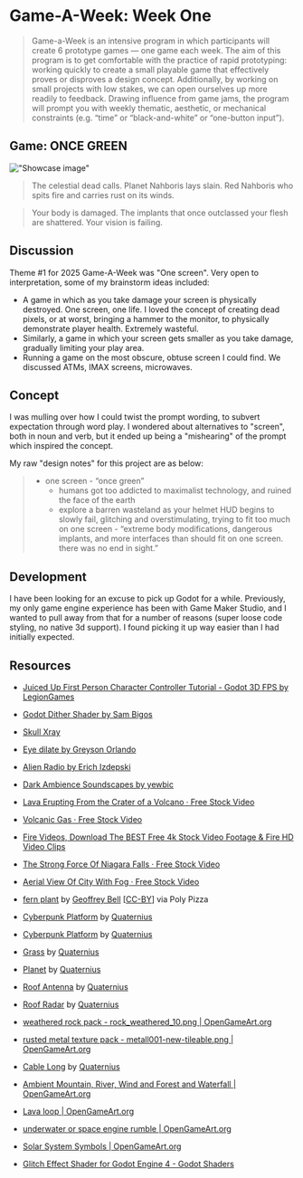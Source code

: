 # Game-A-Week: Week One

> Game-a-Week is an intensive program in which participants will create 6 prototype games  — one game each week. The aim of this program is to get comfortable with the practice of rapid prototyping: working quickly to create a small playable game that effectively proves or disproves a design concept. Additionally, by working on small projects with low stakes, we can open ourselves up more readily to feedback. Drawing influence from game jams, the program will prompt you with weekly thematic, aesthetic, or mechanical constraints (e.g. “time” or “black-and-white” or “one-button input”).

## Game: ONCE GREEN

!["Showcase image"](/showcase/Godot_v4.3-stable_win64_bytGhaw3AN.gif)

> The celestial dead calls. Planet Nahboris lays slain. Red Nahboris who spits fire and carries rust on its winds. 

> Your body is damaged. The implants that once outclassed your flesh are shattered. Your vision is failing. 


## Discussion

Theme #1 for 2025 Game-A-Week was "One screen". Very open to interpretation, some of my brainstorm ideas included:

* A game in which as you take damage your screen is physically destroyed. One screen, one life. I loved the concept of creating dead pixels, or at worst, bringing a hammer to the monitor, to physically demonstrate player health. Extremely wasteful.
* Similarly, a game in which your screen gets smaller as you take damage, gradually limiting your play area. 
* Running a game on the most obscure, obtuse screen I could find. We discussed ATMs, IMAX screens, microwaves. 


## Concept

I was mulling over how I could twist the prompt wording, to subvert expectation through word play. I wondered about alternatives to "screen", both in noun and verb, but it ended up being a "mishearing" of the prompt which inspired the concept.

My raw "design notes" for this project are as below:
> - one screen - “once green”
>   - humans got too addicted to maximalist technology, and ruined the face of the earth
>   - explore a barren wasteland as your helmet HUD begins to slowly fail, glitching and overstimulating, trying to fit too much on one screen
    - “extreme body modifications, dangerous implants, and more interfaces than should fit on one screen. there was no end in sight.”

## Development
I have been looking for an excuse to pick up Godot for a while. Previously, my only game engine experience has been with Game Maker Studio, and I wanted to pull away from that for a number of reasons (super loose code styling, no native 3d support). I found picking it up way easier than I had initially expected. 

## Resources
* [Juiced Up First Person Character Controller Tutorial - Godot 3D FPS by LegionGames](https://youtu.be/A3HLeyaBCq4?si=2U7rQ36h0XR7g9NN)

* [Godot Dither Shader by Sam Bigos](https://github.com/samuelbigos/godot_dither_shader/)

* [Skull Xray](https://giphy.com/gifs/skull-portrait-xray-cj2PFrOzMppR60dZKT)

* [Eye dilate by Greyson Orlando](https://commons.wikimedia.org/wiki/File:Eye_dilate.gif)

* [Alien Radio by Erich Izdepski](https://opengameart.org/content/alien-radio)

* [Dark Ambience Soundscapes by yewbic](https://opengameart.org/content/dark-ambience-soundscapes)

* [Lava Erupting From the Crater of a Volcano · Free Stock Video](https://www.pexels.com/video/lava-erupting-from-the-crater-of-a-volcano-852419/)

* [Volcanic Gas · Free Stock Video](https://www.pexels.com/video/volcanic-gas-855240/)

* [Fire Videos, Download The BEST Free 4k Stock Video Footage & Fire HD Video Clips](https://www.pexels.com/search/videos/fire/)

* [The Strong Force Of Niagara Falls · Free Stock Video](https://www.pexels.com/video/the-strong-force-of-niagara-falls-3173312/)

* [Aerial View Of City With Fog · Free Stock Video](https://www.pexels.com/video/aerial-view-of-city-with-fog-1826710/)

* [fern plant](https://poly.pizza/m/fQ9cPdkwvAY) by [Geoffrey Bell](https://poly.pizza/u/Geoffrey%20Bell) [[CC-BY](https://creativecommons.org/licenses/by/3.0/)] via Poly Pizza

* [Cyberpunk Platform](https://poly.pizza/m/s0rwPHWMpY) by [Quaternius](https://poly.pizza/u/Quaternius)

* [Cyberpunk Platform](https://poly.pizza/m/dHymLbsOMY) by [Quaternius](https://poly.pizza/u/Quaternius)

* [Grass](https://poly.pizza/m/iw6l7gqcdQ) by [Quaternius](https://poly.pizza/u/Quaternius)

* [Planet](https://poly.pizza/m/9g1aIbfR9Y) by [Quaternius](https://poly.pizza/u/Quaternius)

* [Roof Antenna](https://poly.pizza/m/Fbdg52kqJ6) by [Quaternius](https://poly.pizza/u/Quaternius)

* [Roof Radar](https://poly.pizza/m/V7XQDxF8JC) by [Quaternius](https://poly.pizza/u/Quaternius)

* [weathered rock pack - rock_weathered_10.png | OpenGameArt.org](https://opengameart.org/node/15623)

* [rusted metal texture pack - metall001-new-tileable.png | OpenGameArt.org](https://opengameart.org/node/9066)

* [Cable Long](https://poly.pizza/m/WNfAG8VSD5) by [Quaternius](https://poly.pizza/u/Quaternius)

* [Ambient Mountain, River, Wind and Forest and Waterfall | OpenGameArt.org](https://opengameart.org/content/ambient-mountain-river-wind-and-forest-and-waterfall)

* [Lava loop | OpenGameArt.org](https://opengameart.org/content/lava-loop)

* [underwater or space engine rumble | OpenGameArt.org](https://opengameart.org/content/underwater-or-space-engine-rumble)

* [Solar System Symbols | OpenGameArt.org](https://opengameart.org/content/solar-system-symbols)

* [Glitch Effect Shader for Godot Engine 4 - Godot Shaders](https://godotshaders.com/shader/glitch-effect-shader-for-godot-engine-4/)